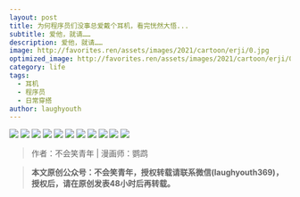 ```yaml
---
layout: post
title: 为何程序员们没事总爱戴个耳机，看完恍然大悟...
subtitle: 爱他，就请……
description: 爱他，就请……
image: http://favorites.ren/assets/images/2021/cartoon/erji/0.jpg
optimized_image: http://favorites.ren/assets/images/2021/cartoon/erji/0.jpg
category: life
tags:
  - 耳机
  - 程序员
  - 日常穿搭
author: laughyouth
---
```


![](http://favorites.ren/assets/images/2021/cartoon/erji/640.jpg)
![](http://favorites.ren/assets/images/2021/cartoon/erji/640-1.jpg)
![](http://favorites.ren/assets/images/2021/cartoon/erji/640-2.jpg)
![](http://favorites.ren/assets/images/2021/cartoon/erji/640-3.jpg)
![](http://favorites.ren/assets/images/2021/cartoon/erji/640-4.jpg)
![](http://favorites.ren/assets/images/2021/cartoon/erji/640-5.jpg)
![](http://favorites.ren/assets/images/2021/cartoon/erji/640-6.jpg)
![](http://favorites.ren/assets/images/2021/cartoon/erji/640-7.jpg)
![](http://favorites.ren/assets/images/2021/cartoon/erji/640-8.jpg)
![](http://favorites.ren/assets/images/2021/cartoon/erji/640-9.jpg)
![](http://favorites.ren/assets/images/2021/cartoon/erji/640-10.jpg)


>作者：不会笑青年 | 漫画师：鹦鹉

>**本文原创公众号：不会笑青年，授权转载请联系微信(laughyouth369)，授权后，请在原创发表48小时后再转载。**

